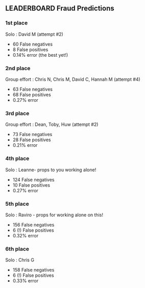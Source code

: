 ## LEADERBOARD Fraud Predictions 

### 1st place 
Solo : David M (attempt #2) 
- 60 False negatives
- 8 False positives
- 0.14% error (the best yet!)

### 2nd place
Group effort : Chris N, Chris M, David C, Hannah M (attempt #4)
- 63 False negatives
- 68 False positives
- 0.27% error 

### 3rd place
Group effort : Dean, Toby, Huw (attempt #2)
- 73 False negatives
- 28 False positives
- 0.21% error 
  
### 4th place
Solo : Leanne- props to you working alone! 
- 124 False negatives
- 10 False positives
- 0.27% error 

### 5th place 
Solo : Raviro - props for working alone on this!
- 156 False negatives
- 6 (!) False positives 
- 0.32% error 

### 6th place
Solo : Chris G 
- 158 False negatives
- 6 (!) False positives
- 0.33% error 

